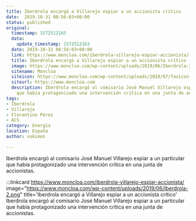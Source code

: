 ```yaml
---
title: Iberdrola encargó a Villarejo espiar a un accionista crítico
date:  2019-10-31 08:56:03+00:00
status: published
original:
  timestamp: 1572512163
  data:
    update_timestamp: 1572512163
  date: 2019-10-31 08:56:03+00:00
  link: https://www.moncloa.com/iberdrola-villarejo-espiar-accionista/
  title: Iberdrola encargó a Villarejo espiar a un accionista crítico
  image: https://www.moncloa.com/wp-content/uploads/2019/06/Iberdrola-2.png
  sitename: Moncloa
  siteicon: https://www.moncloa.com/wp-content/uploads/2018/07/favicon-1.png
  siteurl: https://www.moncloa.com
  description: Iberdrola encargó al comisario José Manuel Villarejo espiar a un particular
    que había protagonizado una intervención crítica en una junta de accionistas.
tags:
- Iberdrola
- Villarejo
- Florentino Pérez
- ACS
category: Energía
location: España
author: vokimon

---
```

Iberdrola encargó al comisario José Manuel Villarejo espiar a un particular que había protagonizado una intervención crítica en una junta de accionistas.

:::linkcard https://www.moncloa.com/iberdrola-villarejo-espiar-accionista/ image="https://www.moncloa.com/wp-content/uploads/2019/06/Iberdrola-2.png" title='Iberdrola encargó a Villarejo espiar a un accionista crítico'
    Iberdrola encargó al comisario José Manuel Villarejo espiar a un particular que había protagonizado una intervención crítica en una junta de accionistas.

